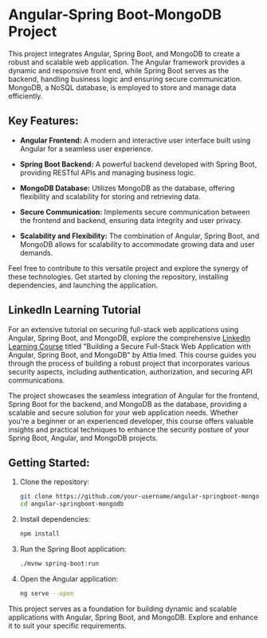 # Angular-Spring Boot-MongoDB Project

This project integrates Angular, Spring Boot, and MongoDB to create a robust and scalable web application. The Angular framework provides a dynamic and responsive front end, while Spring Boot serves as the backend, handling business logic and ensuring secure communication. MongoDB, a NoSQL database, is employed to store and manage data efficiently.

## Key Features:

- **Angular Frontend:** A modern and interactive user interface built using Angular for a seamless user experience.

- **Spring Boot Backend:** A powerful backend developed with Spring Boot, providing RESTful APIs and managing business logic.

- **MongoDB Database:** Utilizes MongoDB as the database, offering flexibility and scalability for storing and retrieving data.

- **Secure Communication:** Implements secure communication between the frontend and backend, ensuring data integrity and user privacy.

- **Scalability and Flexibility:** The combination of Angular, Spring Boot, and MongoDB allows for scalability to accommodate growing data and user demands.

Feel free to contribute to this versatile project and explore the synergy of these technologies. Get started by cloning the repository, installing dependencies, and launching the application.

## LinkedIn Learning Tutorial
For an extensive tutorial on securing full-stack web applications using Angular, Spring Boot, and MongoDB, explore the comprehensive [LinkedIn Learning Course](https://www.linkedin.com/pulse/building-full-stack-web-application-angular-15-spring-attia-imed/?trackingId=n2w3WspwTTeFXaKQ%2BwRHcA%3D%3D) titled "Building a Secure Full-Stack Web Application with Angular, Spring Boot, and MongoDB" by Attia Imed. This course guides you through the process of building a robust project that incorporates various security aspects, including authentication, authorization, and securing API communications.

The project showcases the seamless integration of Angular for the frontend, Spring Boot for the backend, and MongoDB as the database, providing a scalable and secure solution for your web application needs. Whether you're a beginner or an experienced developer, this course offers valuable insights and practical techniques to enhance the security posture of your Spring Boot, Angular, and MongoDB projects.


## Getting Started:

1. Clone the repository:

   ```bash
   git clone https://github.com/your-username/angular-springboot-mongodb.git
   cd angular-springboot-mongodb
2. Install dependencies:
   ```bash
   npm install

3. Run the Spring Boot application:
   ```bash
   ./mvnw spring-boot:run
4. Open the Angular application:
   ```bash
   ng serve --open

This project serves as a foundation for building dynamic and scalable applications with Angular, Spring Boot, and MongoDB. Explore and enhance it to suit your specific requirements.


